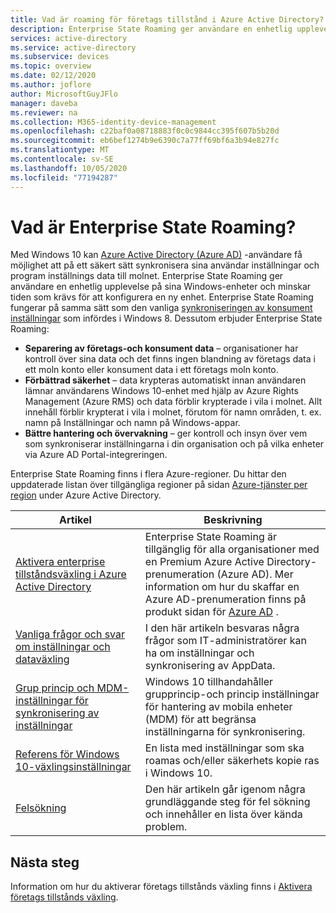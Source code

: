 ```yaml
---
title: Vad är roaming för företags tillstånd i Azure Active Directory?
description: Enterprise State Roaming ger användare en enhetlig upplevelse på sina Windows-enheter
services: active-directory
ms.service: active-directory
ms.subservice: devices
ms.topic: overview
ms.date: 02/12/2020
ms.author: joflore
author: MicrosoftGuyJFlo
manager: daveba
ms.reviewer: na
ms.collection: M365-identity-device-management
ms.openlocfilehash: c22baf0a08718883f0c0c9844cc395f607b5b20d
ms.sourcegitcommit: eb6bef1274b9e6390c7a77ff69bf6a3b94e827fc
ms.translationtype: MT
ms.contentlocale: sv-SE
ms.lasthandoff: 10/05/2020
ms.locfileid: "77194287"
---
```

# <a name="what-is-enterprise-state-roaming"></a>Vad är Enterprise State Roaming?

Med Windows 10 kan [Azure Active Directory (Azure AD)](../fundamentals/active-directory-whatis.md) -användare få möjlighet att på ett säkert sätt synkronisera sina användar inställningar och program inställnings data till molnet. Enterprise State Roaming ger användare en enhetlig upplevelse på sina Windows-enheter och minskar tiden som krävs för att konfigurera en ny enhet. Enterprise State Roaming fungerar på samma sätt som den vanliga [synkroniseringen av konsument inställningar](https://go.microsoft.com/fwlink/?linkid=2015135) som infördes i Windows 8. Dessutom erbjuder Enterprise State Roaming:

* **Separering av företags-och konsument data** – organisationer har kontroll över sina data och det finns ingen blandning av företags data i ett moln konto eller konsument data i ett företags moln konto.
* **Förbättrad säkerhet** – data krypteras automatiskt innan användaren lämnar användarens Windows 10-enhet med hjälp av Azure Rights Management (Azure RMS) och data förblir krypterade i vila i molnet. Allt innehåll förblir krypterat i vila i molnet, förutom för namn områden, t. ex. namn på Inställningar och namn på Windows-appar.  
* **Bättre hantering och övervakning** – ger kontroll och insyn över vem som synkroniserar inställningarna i din organisation och på vilka enheter via Azure AD Portal-integreringen. 

Enterprise State Roaming finns i flera Azure-regioner. Du hittar den uppdaterade listan över tillgängliga regioner på sidan [Azure-tjänster per region](https://azure.microsoft.com/regions/#services) under Azure Active Directory.

| Artikel | Beskrivning |
| --- | --- |
| [Aktivera enterprise tillståndsväxling i Azure Active Directory](enterprise-state-roaming-enable.md) |Enterprise State Roaming är tillgänglig för alla organisationer med en Premium Azure Active Directory-prenumeration (Azure AD). Mer information om hur du skaffar en Azure AD-prenumeration finns på produkt sidan för [Azure AD](https://azure.microsoft.com/services/active-directory) . |
| [Vanliga frågor och svar om inställningar och dataväxling](enterprise-state-roaming-faqs.md) |I den här artikeln besvaras några frågor som IT-administratörer kan ha om inställningar och synkronisering av AppData. |
| [Grup princip och MDM-inställningar för synkronisering av inställningar](enterprise-state-roaming-group-policy-settings.md) |Windows 10 tillhandahåller grupprincip-och princip inställningar för hantering av mobila enheter (MDM) för att begränsa inställningarna för synkronisering. |
| [Referens för Windows 10-växlingsinställningar](enterprise-state-roaming-windows-settings-reference.md) |En lista med inställningar som ska roamas och/eller säkerhets kopie ras i Windows 10. |
| [Felsökning](enterprise-state-roaming-troubleshooting.md) |Den här artikeln går igenom några grundläggande steg för fel sökning och innehåller en lista över kända problem. |

## <a name="next-steps"></a>Nästa steg

Information om hur du aktiverar företags tillstånds växling finns i [Aktivera företags tillstånds växling](enterprise-state-roaming-enable.md).
